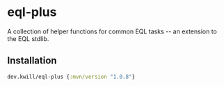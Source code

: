 # eql-plus

A collection of helper functions for common EQL tasks -- an extension to the EQL stdlib.

## Installation

```clojure
dev.kwill/eql-plus {:mvn/version "1.0.8"}
```

